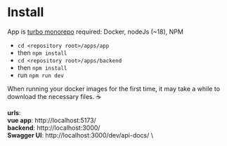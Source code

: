# Install

App is [turbo monorepo](https://github.com/vercel/turbo) required: Docker, nodeJs (~18), NPM

- `cd <repository root>/apps/app`
- then `npm install`
- `cd <repository root>/apps/backend`
- then `npm install`
- run `npm run dev`

When running your docker images for the first time, it may take a while to download the necessary files. ☕

**urls**: \
**vue app**: http://localhost:5173/ \
**backend**: http://localhost:3000/ \
**Swagger UI**: http://localhost:3000/dev/api-docs/ \
